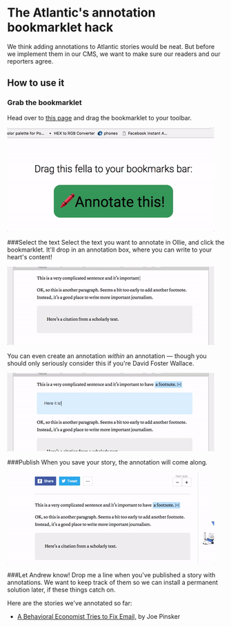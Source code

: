 # The Atlantic's annotation bookmarklet hack
We think adding annotations to Atlantic stories would be neat. But before we implement them in our CMS, we want to make sure our readers and our reporters agree.

## How to use it

### Grab the bookmarklet
Head over to [this page](https://s3.amazonaws.com/the-atlantic/annotations/bookmarklet.html) and drag the bookmarklet to your toolbar.

![Drag the button to your toolbar](assets/drag.gif)

###Select the text
Select the text you want to annotate in Ollie, and click the bookmarklet. It'll drop in an annotation box, where you can write to your heart's content!

![Drag the button to your toolbar](assets/create_footnote.gif)

You can even create an annotation _within_ an annotation — though you should only seriously consider this if you're David Foster Wallace.

![Inception](assets/inception.gif)

###Publish
When you save your story, the annotation will come along.

![Published](assets/live_site.gif)

###Let Andrew know!
Drop me a line when you've published a story with annotations. We want to keep track of them so we can install a permanent solution later, if these things catch on.

Here are the stories we've annotated so far:
* [A Behavioral Economist Tries to Fix Email,](https://www.theatlantic.com/business/archive/2017/03/economist-email-less-painful/518934/) by Joe Pinsker

